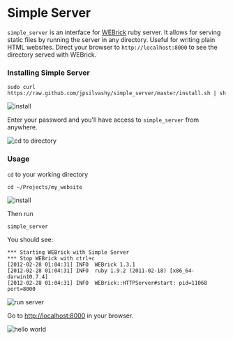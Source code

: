 # Simple Server

`simple_server` is an interface for [WEBrick](http://www.ruby-doc.org/stdlib-1.9.3/libdoc/webrick/rdoc/index.html) ruby server. It allows for serving static files by running the server in any directory. Useful for writing plain HTML websites. Direct your browser to `http://localhost:8000` to see the directory served with WEBrick.

### Installing Simple Server

    sudo curl https://raw.github.com/jpsilvashy/simple_server/master/install.sh | sh

![install](https://img.skitch.com/20120228-qrbp5kmi6ab3fjaik9u7p5qw7q.jpg "Installing")

Enter your password and you'll have access to `simple_server` from anywhere.

![cd to directory](https://dl-web.dropbox.com/get/simple_server/cd_to_directory.jpg?w=248c6e1c "cd to directory")

### Usage

`cd` to your working directory

    cd ~/Projects/my_website

![install](https://dl-web.dropbox.com/get/simple_server/installing.jpg "Installing")

Then run

    simple_server

You should see:

    *** Starting WEBrick with Simple Server
    *** Stop WEBrick with ctrl+c
    [2012-02-28 01:04:31] INFO  WEBrick 1.3.1
    [2012-02-28 01:04:31] INFO  ruby 1.9.2 (2011-02-18) [x86_64-darwin10.7.4]
    [2012-02-28 01:04:31] INFO  WEBrick::HTTPServer#start: pid=11068 port=8000

![run server](https://dl-web.dropbox.com/get/simple_server/running_server.jpg?w=419e3ad3 "Run server")

Go to [http://localhost:8000](http://localhost:8000) in your browser.

![hello world](https://dl-web.dropbox.com/get/simple_server/hello_world.jpg?w=f4f5ec17 "Hello World")

